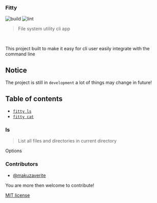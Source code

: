 ### Fitty

![build](https://github.com/makuzaverite/fitty/workflows/build/badge.svg)
![lint](https://github.com/makuzaverite/fitty/workflows/lint/badge.svg)

>File system utility cli app


</div>

</br>


This project built to make it easy for cli user easily integrate with the command line

## Notice

The project is still in `development` a lot of things  may change in future!


## Table of contents
- <a href="#ls">`fitty ls`</a>
- <a href="#cat">`fitty cat`</a>


<a name="ls"></a>

### ls

> List all files and directories in current directory

Options


### Contributors

- [@makuzaverite](https://github.com/makuzaverite)


You are more then welcome to contribute!


[MIT license](https://github.com/makuzaverite/fitty/blob/main/LICENSE)
